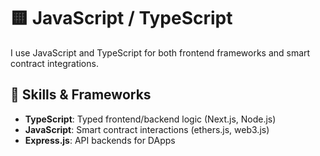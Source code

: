 # 🟨 JavaScript / TypeScript

I use JavaScript and TypeScript for both frontend frameworks and smart contract integrations.

## 🔧 Skills & Frameworks

- **TypeScript**: Typed frontend/backend logic (Next.js, Node.js)
- **JavaScript**: Smart contract interactions (ethers.js, web3.js)
- **Express.js**: API backends for DApps
